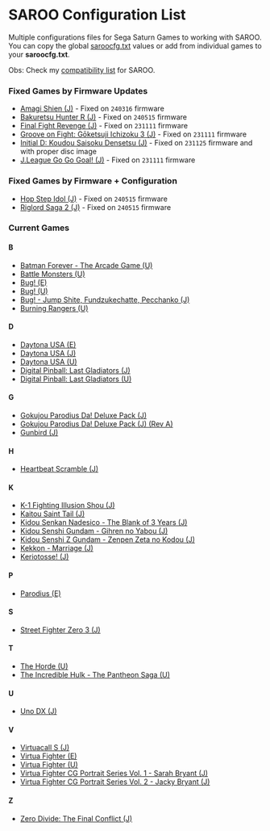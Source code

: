 # SAROO Configuration List

Multiple configurations files for Sega Saturn Games to working with SAROO. You can copy the global [saroocfg.txt](./saroocfg.txt) values or add from individual games to your **saroocfg.txt**.

Obs: Check my [compatibility list](https://github.com/williamdsw/saroo-compatibility-list) for SAROO.

### Fixed Games by Firmware Updates

- [Amagi Shien (J)](./J/T-1513G/README.md) - Fixed on `240316` firmware
- [Bakuretsu Hunter R (J)](./J/T-24903G/README.md) - Fixed on `240515` firmware
- [Final Fight Revenge (J)](./J/T-1248G/README.md) - Fixed on `231111` firmware
- [Groove on Fight: Gōketsuji Ichizoku 3 (J)](./J/T-14411G/README.md) - Fixed on `231111` firmware
- [Initial D: Koudou Saisoku Densetsu (J)](./J/T-25503G//README.md) - Fixed on `231125` firmware and with proper disc image
- [J.League Go Go Goal! (J)](./J/T-3602G/README.md) - Fixed on `231111` firmware

### Fixed Games by Firmware + Configuration

- [Hop Step Idol (J)](./J/T-20507G/README.md) - Fixed on `240515` firmware
- [Riglord Saga 2 (J)](./J/GS-9084/README.md) - Fixed on `240515` firmware

### Current Games

#### B

- [Batman Forever - The Arcade Game (U)](./U/T-8140H/README.md)
- [Battle Monsters (U)](./U/T-8137H/README.md)
- [Bug! (E)](./E/MK-81004/README.md)
- [Bug! (U)](./U/GM-81004/README.md)
- [Bug! - Jump Shite, Fundzukechatte, Pecchanko (J)](./J/GS-9063/README.md)
- [Burning Rangers (U)](./U/MK-81803/README.md)

#### D

- [Daytona USA (E)](./E/MK_8120050/README.md)
- [Daytona USA (J)](./J/GS-9013/README.md)
- [Daytona USA (U)](./U/MK-81200/README.md)
- [Digital Pinball: Last Gladiators (J)](./J/T-18903G/README.md)
- [Digital Pinball: Last Gladiators (U)](./U/T-4804H/README.md)

#### G

- [Gokujou Parodius Da! Deluxe Pack (J)](./J/T-9501G/V1.001/README.md)
- [Gokujou Parodius Da! Deluxe Pack (J) (Rev A)](./J/T-9501G/V1.002/README.md)
- [Gunbird (J)](./J/T-14402G/README.md)

#### H

- [Heartbeat Scramble (J)](./J/T-15014G/README.md)

#### K

- [K-1 Fighting Illusion Shou (J)](./J/T-26102G/README.md)
- [Kaitou Saint Tail (J)](./J/T-28201G/README.md)
- [Kidou Senkan Nadesico - The Blank of 3 Years (J)](./J/GS-9195/README.md)
- [Kidou Senshi Gundam - Gihren no Yabou (J)](./J/T-13327G/README.md)
- [Kidou Senshi Z Gundam - Zenpen Zeta no Kodou (J)](./J/T-13315G/README.md)
- [Kekkon - Marriage (J)](./J/T-10501G/README.md)
- [Keriotosse! (J)](./J/T-30306G/README.md)

#### P

- [Parodius (E)](./E/T-9501H-50/README.md)

#### S

- [Street Fighter Zero 3 (J)](./J/T-1246G/README.md)

#### T

- [The Horde (U)](./U/T-15909H50/README.md)
- [The Incredible Hulk - The Pantheon Saga (U)](./U/T-7905H/README.md)

#### U

- [Uno DX (J)](./J/T-26414G/README.md)

#### V

- [Virtuacall S (J)](./J/T-19718G/README.md)
- [Virtua Fighter (E)](./E/MK_8100550/README.md)
- [Virtua Fighter (U)](./U/MK-81005/README.md)
- [Virtua Fighter CG Portrait Series Vol. 1 - Sarah Bryant (J)](./J/GS-9062/README.md)
- [Virtua Fighter CG Portrait Series Vol. 2 - Jacky Bryant (J)](./J/GS-9064/README.md)

#### Z

- [Zero Divide: The Final Conflict (J)](./J/T-31601G/README.md)
